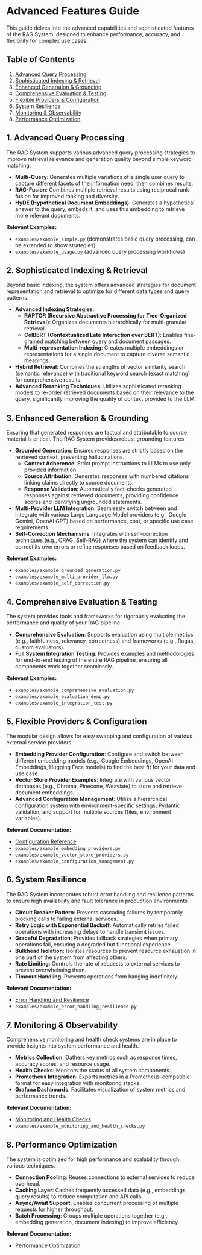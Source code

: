 # Advanced Features Guide

This guide delves into the advanced capabilities and sophisticated features of the RAG System, designed to enhance performance, accuracy, and flexibility for complex use cases.

## Table of Contents

1.  [Advanced Query Processing](#advanced-query-processing)
2.  [Sophisticated Indexing & Retrieval](#sophisticated-indexing--retrieval)
3.  [Enhanced Generation & Grounding](#enhanced-generation--grounding)
4.  [Comprehensive Evaluation & Testing](#comprehensive-evaluation--testing)
5.  [Flexible Providers & Configuration](#flexible-providers--configuration)
6.  [System Resilience](#system-resilience)
7.  [Monitoring & Observability](#monitoring--observability)
8.  [Performance Optimization](#performance-optimization)

## 1. Advanced Query Processing

The RAG System supports various advanced query processing strategies to improve retrieval relevance and generation quality beyond simple keyword matching.

*   **Multi-Query**: Generates multiple variations of a single user query to capture different facets of the information need, then combines results.
*   **RAG-Fusion**: Combines multiple retrieval results using reciprocal rank fusion for improved ranking and diversity.
*   **HyDE (Hypothetical Document Embeddings)**: Generates a hypothetical answer to the query, embeds it, and uses this embedding to retrieve more relevant documents.

**Relevant Examples:**
*   `examples/example_simple.py` (demonstrates basic query processing, can be extended to show strategies)
*   `examples/example_usage.py` (advanced query processing workflows)

## 2. Sophisticated Indexing & Retrieval

Beyond basic indexing, the system offers advanced strategies for document representation and retrieval to optimize for different data types and query patterns.

*   **Advanced Indexing Strategies**:
    *   **RAPTOR (Recursive Abstractive Processing for Tree-Organized Retrieval)**: Organizes documents hierarchically for multi-granular retrieval.
    *   **ColBERT (Contextualized Late Interaction over BERT)**: Enables fine-grained matching between query and document passages.
    *   **Multi-representation Indexing**: Creates multiple embeddings or representations for a single document to capture diverse semantic meanings.
*   **Hybrid Retrieval**: Combines the strengths of vector similarity search (semantic relevance) with traditional keyword search (exact matching) for comprehensive results.
*   **Advanced Reranking Techniques**: Utilizes sophisticated reranking models to re-order retrieved documents based on their relevance to the query, significantly improving the quality of context provided to the LLM.

## 3. Enhanced Generation & Grounding

Ensuring that generated responses are factual and attributable to source material is critical. The RAG System provides robust grounding features.

*   **Grounded Generation**: Ensures responses are strictly based on the retrieved context, preventing hallucinations.
    *   **Context Adherence**: Strict prompt instructions to LLMs to use only provided information.
    *   **Source Attribution**: Generates responses with numbered citations linking claims directly to source documents.
    *   **Response Validation**: Automatically fact-checks generated responses against retrieved documents, providing confidence scores and identifying ungrounded statements.
*   **Multi-Provider LLM Integration**: Seamlessly switch between and integrate with various Large Language Model providers (e.g., Google Gemini, OpenAI GPT) based on performance, cost, or specific use case requirements.
*   **Self-Correction Mechanisms**: Integrates with self-correction techniques (e.g., CRAG, Self-RAG) where the system can identify and correct its own errors or refine responses based on feedback loops.

**Relevant Examples:**
*   `examples/example_grounded_generation.py`
*   `examples/example_multi_provider_llm.py`
*   `examples/example_self_correction.py`

## 4. Comprehensive Evaluation & Testing

The system provides tools and frameworks for rigorously evaluating the performance and quality of your RAG pipeline.

*   **Comprehensive Evaluation**: Supports evaluation using multiple metrics (e.g., faithfulness, relevancy, correctness) and frameworks (e.g., Ragas, custom evaluators).
*   **Full System Integration Testing**: Provides examples and methodologies for end-to-end testing of the entire RAG pipeline, ensuring all components work together seamlessly.

**Relevant Examples:**
*   `examples/example_comprehensive_evaluation.py`
*   `examples/example_evaluation_demo.py`
*   `examples/example_integration_test.py`

## 5. Flexible Providers & Configuration

The modular design allows for easy swapping and configuration of various external service providers.

*   **Embedding Provider Configuration**: Configure and switch between different embedding models (e.g., Google Embeddings, OpenAI Embeddings, Hugging Face models) to find the best fit for your data and use case.
*   **Vector Store Provider Examples**: Integrate with various vector databases (e.g., Chroma, Pinecone, Weaviate) to store and retrieve document embeddings.
*   **Advanced Configuration Management**: Utilize a hierarchical configuration system with environment-specific settings, Pydantic validation, and support for multiple sources (files, environment variables).

**Relevant Documentation:**
*   [Configuration Reference](../configuration/configuration-reference.md)
*   `examples/example_embedding_providers.py`
*   `examples/example_vector_store_providers.py`
*   `examples/example_configuration_management.py`

## 6. System Resilience

The RAG System incorporates robust error handling and resilience patterns to ensure high availability and fault tolerance in production environments.

*   **Circuit Breaker Pattern**: Prevents cascading failures by temporarily blocking calls to failing external services.
*   **Retry Logic with Exponential Backoff**: Automatically retries failed operations with increasing delays to handle transient issues.
*   **Graceful Degradation**: Provides fallback strategies when primary operations fail, ensuring a degraded but functional experience.
*   **Bulkhead Isolation**: Isolates resources to prevent resource exhaustion in one part of the system from affecting others.
*   **Rate Limiting**: Controls the rate of requests to external services to prevent overwhelming them.
*   **Timeout Handling**: Prevents operations from hanging indefinitely.

**Relevant Documentation:**
*   [Error Handling and Resilience](../development/error_handling_and_resilience.md)
*   `examples/example_error_handling_resilience.py`

## 7. Monitoring & Observability

Comprehensive monitoring and health check systems are in place to provide insights into system performance and health.

*   **Metrics Collection**: Gathers key metrics such as response times, accuracy scores, and resource usage.
*   **Health Checks**: Monitors the status of all system components.
*   **Prometheus Integration**: Exports metrics in a Prometheus-compatible format for easy integration with monitoring stacks.
*   **Grafana Dashboards**: Facilitates visualization of system metrics and performance trends.

**Relevant Documentation:**
*   [Monitoring and Health Checks](../operations/monitoring.md)
*   `examples/example_monitoring_and_health_checks.py`

## 8. Performance Optimization

The system is optimized for high performance and scalability through various techniques.

*   **Connection Pooling**: Reuses connections to external services to reduce overhead.
*   **Caching Layer**: Caches frequently accessed data (e.g., embeddings, query results) to reduce computation and API calls.
*   **Async/Await Support**: Enables concurrent processing of multiple requests for higher throughput.
*   **Batch Processing**: Groups multiple operations together (e.g., embedding generation, document indexing) to improve efficiency.

**Relevant Documentation:**
*   [Performance Optimization](../configuration/performance-tuning.md)
